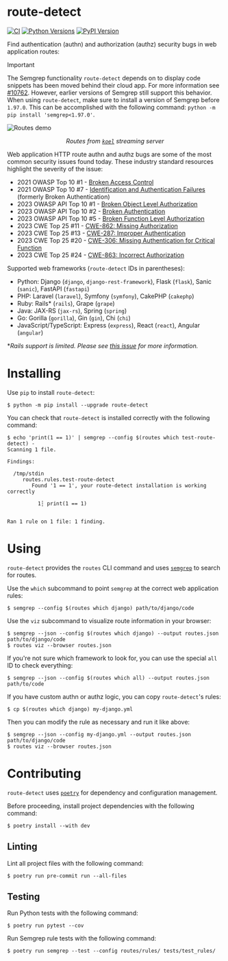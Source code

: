 # route-detect

[![CI](https://github.com/mschwager/route-detect/actions/workflows/ci.yml/badge.svg?branch=main)](https://github.com/mschwager/route-detect/actions/workflows/ci.yml)
[![Python Versions](https://img.shields.io/pypi/pyversions/route-detect.svg)](https://pypi.org/project/route-detect/)
[![PyPI Version](https://img.shields.io/pypi/v/route-detect.svg)](https://pypi.org/project/route-detect/)

Find authentication (authn) and authorization (authz) security bugs in web application routes:

> [!IMPORTANT]
> The Semgrep functionality `route-detect` depends on to display code snippets has been moved behind their cloud app. For more information see [#10762](https://github.com/semgrep/semgrep/issues/10762). However, earlier versions of Semgrep still support this behavior. When using `route-detect`, make sure to install a version of Semgrep before `1.97.0`. This can be accomplished with the following command: `python -m pip install 'semgrep<1.97.0'`.

![Routes demo](https://raw.githubusercontent.com/mschwager/route-detect/main/routes-demo.png)

<p align="center">
    <i>Routes from <code><a href="https://github.com/koel/koel">koel<a></code> streaming server</i>
</p>

Web application HTTP route authn and authz bugs are some of the most common security issues found today. These industry standard resources highlight the severity of the issue:

- 2021 OWASP Top 10 #1 - [Broken Access Control](https://owasp.org/Top10/A01_2021-Broken_Access_Control/)
- 2021 OWASP Top 10 #7 - [Identification and Authentication Failures](https://owasp.org/Top10/A07_2021-Identification_and_Authentication_Failures/) (formerly Broken Authentication)
- 2023 OWASP API Top 10 #1 - [Broken Object Level Authorization](https://owasp.org/API-Security/editions/2023/en/0xa1-broken-object-level-authorization/)
- 2023 OWASP API Top 10 #2 - [Broken Authentication](https://owasp.org/API-Security/editions/2023/en/0xa2-broken-authentication/)
- 2023 OWASP API Top 10 #5 - [Broken Function Level Authorization](https://owasp.org/API-Security/editions/2023/en/0xa5-broken-function-level-authorization/)
- 2023 CWE Top 25 #11 - [CWE-862: Missing Authorization](https://cwe.mitre.org/top25/archive/2023/2023_top25_list.html)
- 2023 CWE Top 25 #13 - [CWE-287: Improper Authentication](https://cwe.mitre.org/top25/archive/2023/2023_top25_list.html)
- 2023 CWE Top 25 #20 - [CWE-306: Missing Authentication for Critical Function](https://cwe.mitre.org/top25/archive/2023/2023_top25_list.html)
- 2023 CWE Top 25 #24 - [CWE-863: Incorrect Authorization](https://cwe.mitre.org/top25/archive/2023/2023_top25_list.html)

Supported web frameworks (`route-detect` IDs in parentheses):

- Python: Django (`django`, `django-rest-framework`), Flask (`flask`), Sanic (`sanic`), FastAPI (`fastapi`)
- PHP: Laravel (`laravel`), Symfony (`symfony`), CakePHP (`cakephp`)
- Ruby: Rails\* (`rails`), Grape (`grape`)
- Java: JAX-RS (`jax-rs`), Spring (`spring`)
- Go: Gorilla (`gorilla`), Gin (`gin`), Chi (`chi`)
- JavaScript/TypeScript: Express (`express`), React (`react`), Angular (`angular`)

\*_Rails support is limited. Please see [this issue](https://github.com/mschwager/route-detect/issues/8) for more information._

# Installing

Use `pip` to install `route-detect`:

```
$ python -m pip install --upgrade route-detect
```

You can check that `route-detect` is installed correctly with the following command:

```
$ echo 'print(1 == 1)' | semgrep --config $(routes which test-route-detect) -
Scanning 1 file.

Findings:

  /tmp/stdin
     routes.rules.test-route-detect
        Found '1 == 1', your route-detect installation is working correctly

          1┆ print(1 == 1)


Ran 1 rule on 1 file: 1 finding.
```

# Using

`route-detect` provides the `routes` CLI command and uses [`semgrep`](https://github.com/returntocorp/semgrep) to search for routes.

Use the `which` subcommand to point `semgrep` at the correct web application rules:

```
$ semgrep --config $(routes which django) path/to/django/code
```

Use the `viz` subcommand to visualize route information in your browser:

```
$ semgrep --json --config $(routes which django) --output routes.json path/to/django/code
$ routes viz --browser routes.json
```

If you're not sure which framework to look for, you can use the special `all` ID to check everything:

```
$ semgrep --json --config $(routes which all) --output routes.json path/to/code
```

If you have custom authn or authz logic, you can copy `route-detect`'s rules:

```
$ cp $(routes which django) my-django.yml
```

Then you can modify the rule as necessary and run it like above:

```
$ semgrep --json --config my-django.yml --output routes.json path/to/django/code
$ routes viz --browser routes.json
```

# Contributing

`route-detect` uses [`poetry`](https://python-poetry.org/) for dependency and configuration management.

Before proceeding, install project dependencies with the following command:

```
$ poetry install --with dev
```

## Linting

Lint all project files with the following command:

```
$ poetry run pre-commit run --all-files
```

## Testing

Run Python tests with the following command:

```
$ poetry run pytest --cov
```

Run Semgrep rule tests with the following command:

```
$ poetry run semgrep --test --config routes/rules/ tests/test_rules/
```
